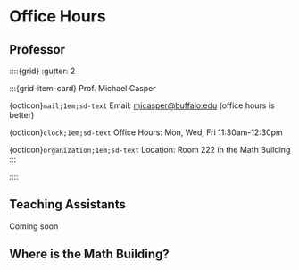 Office Hours
============================


## Professor

::::{grid}
:gutter: 2

:::{grid-item-card} Prof. Michael Casper

{octicon}`mail;1em;sd-text` Email: mjcasper@buffalo.edu (office hours is better)


{octicon}`clock;1em;sd-text` Office Hours: Mon, Wed, Fri 11:30am-12:30pm


{octicon}`organization;1em;sd-text` Location: Room 222 in the Math Building
:::


::::


## Teaching Assistants

Coming soon

<!--

### Section C

::::{grid}
:gutter: 2

:::{grid-item-card} TA Lucas Kruse

{octicon}`mail;1em;sd-text` Email: lucaskru@buffalo.edu

{octicon}`clock;1em;sd-text` Office Hours:  Wed, Fri 3-4pm


{octicon}`organization;1em;sd-text` Location: Math 136
:::


:::{grid-item-card} TA Arya Vadnere

{octicon}`mail;1em;sd-text` Email: aryaabhi@buffalo.edu

{octicon}`clock;1em;sd-text` Office Hours:  Thurs 10am-12pm


{octicon}`organization;1em;sd-text` Location: Math 132
:::


::::


### Section D

::::{grid}
:gutter: 2

:::{grid-item-card} TA Kevin Nguyen

{octicon}`mail;1em;sd-text` Email: kn58@buffalo.edu


{octicon}`clock;1em;sd-text` Office Hours:  Wed 2-3pm, Thurs 12:30-1:30pm


{octicon}`organization;1em;sd-text` Location: Math 136
:::


:::{grid-item-card} TA Jun Peng

{octicon}`mail;1em;sd-text` Email: jpeng3@buffalo.edu

{octicon}`clock;1em;sd-text` Office Hours:  Wed 3-4pm, Fri 1-2pm


{octicon}`organization;1em;sd-text` Location: Math 139
:::


::::


### Section G 

::::{grid}
:gutter: 2

:::{grid-item-card} TA Seth Hovland

{octicon}`mail;1em;sd-text` Email: sethhovl@buffalo.edu

{octicon}`clock;1em;sd-text` Office Hours:  Mon, Wed 1-2pm


{octicon}`organization;1em;sd-text` Location: Math 130
:::


:::{grid-item-card} TA Laney Wieclaw

{octicon}`mail;1em;sd-text` Email: laneywie@buffalo.edu

{octicon}`clock;1em;sd-text` Office Hours:  Tues 3:30-5:30pm


{octicon}`organization;1em;sd-text` Location: Math 136
:::


::::

### Section H

::::{grid}
:gutter: 2

:::{grid-item-card} TA Kevin Euscher

{octicon}`mail;1em;sd-text` Email: kevineus@buffalo.edu

{octicon}`clock;1em;sd-text` Office Hours:  Mon, Wed 2-3pm


{octicon}`organization;1em;sd-text` Location: Math 136
:::


:::{grid-item-card} TA Deepisha Solanki

{octicon}`mail;1em;sd-text` Email: deepisha@buffalo.edu

{octicon}`clock;1em;sd-text` Office Hours:  Tues 10am-12pm


{octicon}`organization;1em;sd-text` Location: Math 140
:::


::::

-->



## Where is the Math Building?

```{include} ../info-components/start/math-building.md
```
